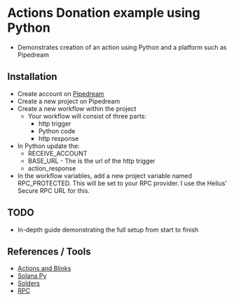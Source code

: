 # Actions Donation example using Python 

* Demonstrates creation of an action using Python and a platform such as Pipedream

## Installation

* Create account on [Pipedream](https://pipedream.com/)
* Create a new project on Pipedream
* Create a new workflow within the project
  * Your workflow will consist of three parts:
    * http trigger
    * Python code
    * http response
* In Python update the:
  * RECEIVE_ACCOUNT
  * BASE_URL - The is the url of the http trigger
  * action_response
* In the workflow variables, add a new project variable named RPC_PROTECTED. This will be set to your RPC provider. I use the Helius' Secure RPC URL for this.


## TODO

* In-depth guide demonstrating the full setup from start to finish


## References / Tools
* [Actions and Blinks](https://docs.dialect.to/documentation)
* [Solana Py](https://github.com/michaelhly/solana-py/)
* [Solders](https://github.com/kevinheavey/solders)
* [RPC](https://www.helius.dev/)


